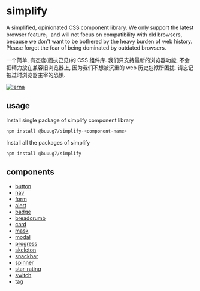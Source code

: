 # simplify

A simplified, opinionated CSS component library. We only support the latest browser feature，and will not focus on compatibility with old browsers, because we don't want to be bothered by the heavy burden of web history. Please forget the fear of being dominated by outdated browsers.

一个简单, 有态度(固执己见)的 CSS 组件库. 我们只支持最新的浏览器功能, 不会把精力放在兼容旧浏览器上, 因为我们不想被沉重的 web 历史包袱所困扰. 请忘记被过时浏览器主宰的恐惧.

[![lerna](https://img.shields.io/badge/maintained%20with-lerna-cc00ff.svg)](https://lerna.js.org/)

## usage

Install single package of simplify component library

```bash
npm install @buuug7/simplify-<component-name>
```

Install all the packages of simplify

```bash
npm install @buuug7/simplify
```

## components

- [button](button/index.html)
- [nav](nav/index.html)
- [form](form/index.html)
- [alert](alert/index.html)
- [badge](badge/index.html)
- [breadcrumb](breadcrumb/index.html)
- [card](card/index.html)
- [mask](mask/index.html)
- [modal](modal/index.html)
- [progress](progress/index.html)
- [skeleton](skeleton/index.html)
- [snackbar](snackbar/index.html)
- [spinner](spinner/index.html)
- [star-rating](star-rating/index.html)
- [switch](switch/index.html)
- [tag](tag/index.html)
